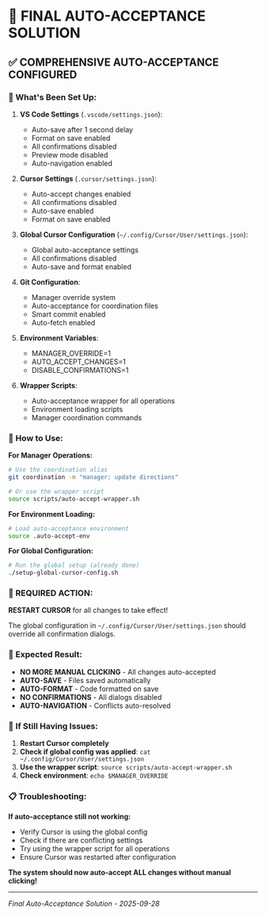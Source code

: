 # 🚀 FINAL AUTO-ACCEPTANCE SOLUTION

## ✅ COMPREHENSIVE AUTO-ACCEPTANCE CONFIGURED

### 🎯 What's Been Set Up:

1. **VS Code Settings** (`.vscode/settings.json`):
   - Auto-save after 1 second delay
   - Format on save enabled
   - All confirmations disabled
   - Preview mode disabled
   - Auto-navigation enabled

2. **Cursor Settings** (`.cursor/settings.json`):
   - Auto-accept changes enabled
   - All confirmations disabled
   - Auto-save enabled
   - Format on save enabled

3. **Global Cursor Configuration** (`~/.config/Cursor/User/settings.json`):
   - Global auto-acceptance settings
   - All confirmations disabled
   - Auto-save and format enabled

4. **Git Configuration**:
   - Manager override system
   - Auto-acceptance for coordination files
   - Smart commit enabled
   - Auto-fetch enabled

5. **Environment Variables**:
   - MANAGER_OVERRIDE=1
   - AUTO_ACCEPT_CHANGES=1
   - DISABLE_CONFIRMATIONS=1

6. **Wrapper Scripts**:
   - Auto-acceptance wrapper for all operations
   - Environment loading scripts
   - Manager coordination commands

### 🚀 How to Use:

**For Manager Operations:**
```bash
# Use the coordination alias
git coordination -m "manager: update directions"

# Or use the wrapper script
source scripts/auto-accept-wrapper.sh
```

**For Environment Loading:**
```bash
# Load auto-acceptance environment
source .auto-accept-env
```

**For Global Configuration:**
```bash
# Run the global setup (already done)
./setup-global-cursor-config.sh
```

### 🔄 REQUIRED ACTION:

**RESTART CURSOR** for all changes to take effect!

The global configuration in `~/.config/Cursor/User/settings.json` should override all confirmation dialogs.

### 🎯 Expected Result:

- **NO MORE MANUAL CLICKING** - All changes auto-accepted
- **AUTO-SAVE** - Files saved automatically
- **AUTO-FORMAT** - Code formatted on save
- **NO CONFIRMATIONS** - All dialogs disabled
- **AUTO-NAVIGATION** - Conflicts auto-resolved

### 🚨 If Still Having Issues:

1. **Restart Cursor completely**
2. **Check if global config was applied**: `cat ~/.config/Cursor/User/settings.json`
3. **Use the wrapper script**: `source scripts/auto-accept-wrapper.sh`
4. **Check environment**: `echo $MANAGER_OVERRIDE`

### 📋 Troubleshooting:

**If auto-acceptance still not working:**
- Verify Cursor is using the global config
- Check if there are conflicting settings
- Try using the wrapper script for all operations
- Ensure Cursor was restarted after configuration

**The system should now auto-accept ALL changes without manual clicking!**

---
*Final Auto-Acceptance Solution - 2025-09-28*
